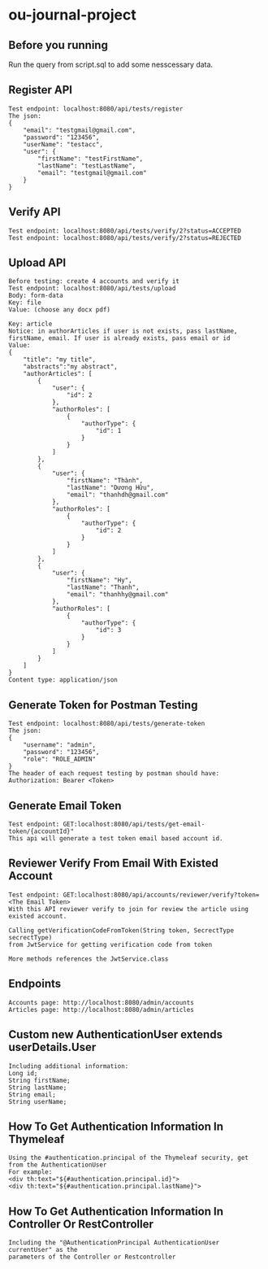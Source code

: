 # ou-journal-project

## Before you running
Run the query from script.sql to add some nesscessary data.

## Register API
```
Test endpoint: localhost:8080/api/tests/register
The json: 
{
    "email": "testgmail@gmail.com",
    "password": "123456",
    "userName": "testacc",
    "user": {
        "firstName": "testFirstName",
        "lastName": "testLastName",
        "email": "testgmail@gmail.com"
    }
}
```
## Verify API
```
Test endpoint: localhost:8080/api/tests/verify/2?status=ACCEPTED
Test endpoint: localhost:8080/api/tests/verify/2?status=REJECTED
```

## Upload API
```
Before testing: create 4 accounts and verify it
Test endpoint: localhost:8080/api/tests/upload
Body: form-data
Key: file 
Value: (choose any docx pdf)

Key: article
Notice: in authorArticles if user is not exists, pass lastName, firstName, email. If user is already exists, pass email or id
Value:
{
    "title": "my title", 
    "abstracts":"my abstract",
    "authorArticles": [
        {
            "user": {
                "id": 2
            },
            "authorRoles": [
                {
                    "authorType": {
                        "id": 1
                    }
                }
            ]
        },
        {
            "user": {
                "firstName": "Thành",
                "lastName": "Dương Hữu",
                "email": "thanhdh@gmail.com" 
            },
            "authorRoles": [
                {
                    "authorType": {
                        "id": 2
                    }
                }
            ]
        },
        {
            "user": {
                "firstName": "Hy",
                "lastName": "Thanh",
                "email": "thanhhy@gmail.com"
            },
            "authorRoles": [
                {
                    "authorType": {
                        "id": 3
                    }
                }
            ]
        }
    ]
}
Content type: application/json
```

## Generate Token for Postman Testing
```
Test endpoint: localhost:8080/api/tests/generate-token
The json:
{
    "username": "admin",
    "password": "123456",
    "role": "ROLE_ADMIN"
}
The header of each request testing by postman should have:
Authorization: Bearer <Token>
```

## Generate Email Token
```
Test endpoint: GET:localhost:8080/api/tests/get-email-token/{accountId}"
This api will generate a test token email based account id.
```

## Reviewer Verify From Email With Existed Account
```
Test endpoint: GET:localhost:8080/api/accounts/reviewer/verify?token=<The Email Token>
With this API reviewer verify to join for review the article using existed account.

Calling getVerificationCodeFromToken(String token, SecrectType secrectType)
from JwtService for getting verification code from token

More methods references the JwtService.class
```

## Endpoints
```
Accounts page: http://localhost:8080/admin/accounts
Articles page: http://localhost:8080/admin/articles
```

## Custom new AuthenticationUser extends userDetails.User
```
Including additional information:
Long id;
String firstName;
String lastName;
String email;
String userName;
```

## How To Get Authentication Information In Thymeleaf
```
Using the #authentication.principal of the Thymeleaf security, get from the AuthenticationUser
For example:
<div th:text="${#authentication.principal.id}">
<div th:text="${#authentication.principal.lastName}">
```

## How To Get Authentication Information In Controller Or RestController
```
Including the "@AuthenticationPrincipal AuthenticationUser currentUser" as the
parameters of the Controller or Restcontroller
```
